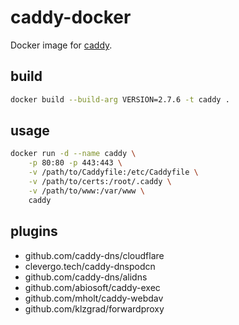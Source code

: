 # caddy-docker

Docker image for [caddy](https://caddyserver.com/).

## build

```bash
docker build --build-arg VERSION=2.7.6 -t caddy .
```

## usage

```bash
docker run -d --name caddy \
    -p 80:80 -p 443:443 \
    -v /path/to/Caddyfile:/etc/Caddyfile \
    -v /path/to/certs:/root/.caddy \
    -v /path/to/www:/var/www \
    caddy
```


## plugins

* github.com/caddy-dns/cloudflare
* clevergo.tech/caddy-dnspodcn
* github.com/caddy-dns/alidns
* github.com/abiosoft/caddy-exec
* github.com/mholt/caddy-webdav
* github.com/klzgrad/forwardproxy